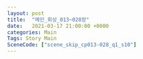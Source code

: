 ```yaml
---
layout: post
title:  "메인_회상_013~028장"
date:   2021-03-17 21:00:00 +0000
categories: Main
Tags: Story Main
SceneCode: ["scene_skip_cp013-028_q1_s10"]
---
```

